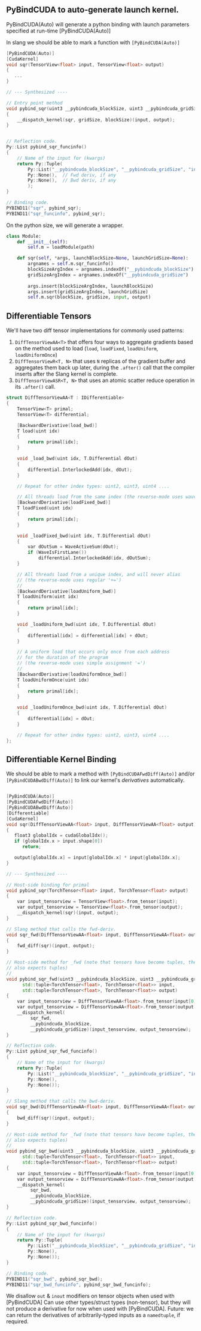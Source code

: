 

## PyBindCUDA to auto-generate launch kernel.

PyBindCUDA(Auto) will generate a python binding with launch parameters specified at run-time
[PyBindCUDA(Auto)]

In slang we should be able to mark a function with `[PyBindCUDA(Auto)]`
``` C++
[PyBindCUDA(Auto)]
[CudaKernel]
void sqr(TensorView<float> input, TensorView<float> output)
{
   ...
}

// --- Synthesized ----

// Entry point method
void pybind_sqr(uint3 __pybindcuda_blockSize, uint3 __pybindcuda_gridSize, TorchTensor<float> input, TorchTensor<float> output)
{
    __dispatch_kernel(sqr, gridSize, blockSize)(input, output);
}


// Reflection code.
Py::List pybind_sqr_funcinfo()
{
    // Name of the input for (kwargs)
    return Py::Tuple(
        Py::List("__pybindcuda_blockSize", "__pybindcuda_gridSize", "input", "output"),s
        Py::None(),  // Fwd deriv, if any
        Py::None(),  // Bwd deriv, if any
        ); 
}

// Binding code.
PYBIND11("sqr", pybind_sqr);
PYBIND11("sqr_funcinfo", pybind_sqr);

```

On the python size, we will generate a wrapper.
``` Python
class Module:
    def __init__(self):
        self.m = loadModule(path)

    def sqr(self, *args, launchBlockSize=None, launchGridSize=None):
        argnames = self.m.sqr_funcinfo()
        blockSizeArgIndex = argnames.indexOf("__pybindcuda_blockSize")
        gridSizeArgIndex = argnames.indexOf("__pybindcuda_gridSize")
        
        args.insert(blockSizeArgIndex, launchBlockSize)
        args.insert(gridSizeArgIndex, launchGridSize)
        self.m.sqr(blockSize, gridSize, input, output)
```

## Differentiable Tensors

We'll have two diff tensor implementations for commonly used patterns: 
1. `DiffTensorViewAA<T>` that offers four ways to aggregate gradients based on the method used to load (`load`, `loadFixed`, `loadUniform`, `loadUniformOnce`)
2. `DiffTensorViewR<T, N>` that uses `N` replicas of the gradient buffer and aggregates them back up later, during the `.after()` call that the compiler inserts after the Slang kernel is complete.
3. `DiffTensorViewASR<T, N>` that uses an atomic scatter reduce operation in its `.after()` call.

``` C++
struct DiffTensorViewAA<T : IDifferentiable>
{
    TensorView<T> primal;
    TensorView<T> differential; 

    [BackwardDerivative(load_bwd)]
    T load(uint idx)
    {
        return primal[idx];
    }

    void _load_bwd(uint idx, T.Differential dOut)
    {
        differential.InterlockedAdd(idx, dOut);
    }

    // Repeat for other index types: uint2, uint3, uint4 ....

    // All threads load from the same index (the reverse-mode uses wave-activesum)
    [BackwardDerivative(loadFixed_bwd)]
    T loadFixed(uint idx)
    {
        return primal[idx];
    }

    void _loadFixed_bwd(uint idx, T.Differential dOut)
    {
        var dOutSum = WaveActiveSum(dOut);
        if (WaveIsFirstLane())
            differential.InterlockedAdd(idx, dOutSum);
    }

    // All threads load from a unique index, and will never alias
    // (the reverse-mode uses regular '+=')
    // 
    [BackwardDerivative(loadUniform_bwd)]
    T loadUniform(uint idx)
    {
        return primal[idx];
    }

    void _loadUniform_bwd(uint idx, T.Differential dOut)
    {
        differential[idx] = differential[idx] + dOut; 
    }

    // A uniform load that occurs only once from each address
    // for the duration of the program
    // (the reverse-mode uses simple assignment '=')
    // 
    [BackwardDerivative(loadUniformOnce_bwd)]
    T loadUniformOnce(uint idx)
    {
        return primal[idx];
    }

    void _loadUniformOnce_bwd(uint idx, T.Differential dOut)
    {
        differential[idx] = dOut; 
    }

    // Repeat for other index types: uint2, uint3, uint4 ....
};

```

## Differentiable Kernel Binding

We should be able to mark a method with `[PyBindCUDAFwdDiff(Auto)]` and/or `[PyBindCUDABwdDiff(Auto)]` to link our kernel's *derivatives* automatically.
``` C++

[PyBindCUDA(Auto)]
[PyBindCUDAFwdDiff(Auto)]
[PyBindCUDABwdDiff(Auto)]
[Differentiable]
[CudaKernel]
void sqr(DiffTensorViewAA<float> input, DiffTensorViewAA<float> output)
{
   float3 globalIdx = cudaGlobalIdx();
   if (globalIdx.x > input.shape[0])
      return;

   output[globalIdx.x] = input[globalIdx.x] * input[globalIdx.x];
}

// --- Synthesized ----

// Host-side binding for primal
void pybind_sqr(TorchTensor<float> input, TorchTensor<float> output)
{
    var input_tensorview = TensorView<float>.from_tensor(input);
    var output_tensorview = TensorView<float>.from_tensor(output);
    __dispatch_kernel(sqr)(input, output);
}

// Slang method that calls the fwd-deriv.
void sqr_fwd(DiffTensorViewAA<float> input, DiffTensorViewAA<float> output)
{
    fwd_diff(sqr)(input, output);
}

// Host-side method for _fwd (note that tensors have become tuples, the python side
// also expects tuples)
// 
void pybind_sqr_fwd(uint3 __pybindcuda_blockSize, uint3 __pybindcuda_gridSize,
      std::tuple<TorchTensor<float>, TorchTensor<float>> input,
      std::tuple<TorchTensor<float>, TorchTensor<float>> output)
{
    var input_tensorview = DiffTensorViewAA<float>.from_tensor(input[0], input[1]);
    var output_tensorview = DiffTensorViewAA<float>.from_tensor(output[0], output[1]);
    __dispatch_kernel(
         sqr_fwd,
         __pybindcuda_blockSize,
         __pybindcuda_gridSize)(input_tensorview, output_tensorview);
}

// Reflection code.
Py::List pybind_sqr_fwd_funcinfo()
{
    // Name of the input for (kwargs)
    return Py::Tuple(
        Py::List("__pybindcuda_blockSize", "__pybindcuda_gridSize", "input", "output"),
        Py::None(),
        Py::None());
}

// Slang method that calls the bwd-deriv.
void sqr_bwd(DiffTensorViewAA<float> input, DiffTensorViewAA<float> output)
{
    bwd_diff(sqr)(input, output);
}

// Host-side method for _fwd (note that tensors have become tuples, the python side
// also expects tuples)
// 
void pybind_sqr_bwd(uint3 __pybindcuda_blockSize, uint3 __pybindcuda_gridSize,
      std::tuple<TorchTensor<float>, TorchTensor<float>> input,
      std::tuple<TorchTensor<float>, TorchTensor<float>> output)
{
    var input_tensorview = DiffTensorViewAA<float>.from_tensor(input[0], input[1]);
    var output_tensorview = DiffTensorViewAA<float>.from_tensor(output[0], output[1]);
    __dispatch_kernel(
         sqr_bwd,
         __pybindcuda_blockSize,
         __pybindcuda_gridSize)(input_tensorview, output_tensorview);
}

// Reflection code.
Py::List pybind_sqr_bwd_funcinfo()
{
    // Name of the input for (kwargs)
    return Py::Tuple(
        Py::List("__pybindcuda_blockSize", "__pybindcuda_gridSize", "input", "output"),
        Py::None(),
        Py::None());
}

// Binding code.
PYBIND11("sqr_bwd", pybind_sqr_bwd);
PYBIND11("sqr_bwd_funcinfo", pybind_sqr_bwd_funcinfo);

```

We disallow `out` & `inout` modifiers on tensor objects when used with [PyBindCUDA]
Can use other types/struct types (non-tensor), but they will not produce a derivative for now when used with [PyBindCUDA].
Future: we can return the derivatives of arbitrarily-typed inputs as a `namedtuple`, if required.

